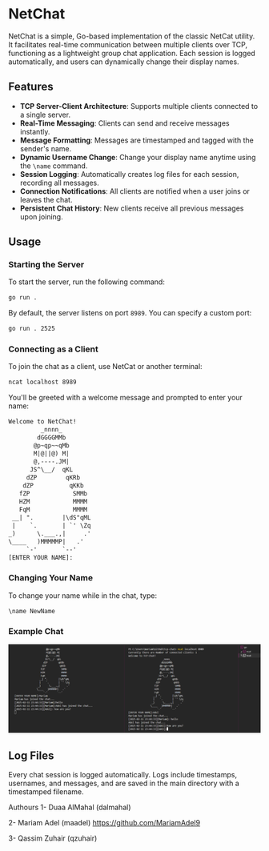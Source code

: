 # NetChat

NetChat is a simple, Go-based implementation of the classic NetCat utility. It facilitates real-time communication between multiple clients over TCP, functioning as a lightweight group chat application. Each session is logged automatically, and users can dynamically change their display names.

## Features

- **TCP Server-Client Architecture**: Supports multiple clients connected to a single server.
- **Real-Time Messaging**: Clients can send and receive messages instantly.
- **Message Formatting**: Messages are timestamped and tagged with the sender's name.
- **Dynamic Username Change**: Change your display name anytime using the `\name` command.
- **Session Logging**: Automatically creates log files for each session, recording all messages.
- **Connection Notifications**: All clients are notified when a user joins or leaves the chat.
- **Persistent Chat History**: New clients receive all previous messages upon joining.

## Usage

### Starting the Server

To start the server, run the following command:

```bash
go run .
```

By default, the server listens on port `8989`. You can specify a custom port:

```bash
go run . 2525
```

### Connecting as a Client

To join the chat as a client, use NetCat or another terminal:

```bash
ncat localhost 8989
```

You'll be greeted with a welcome message and prompted to enter your name:

```
Welcome to NetChat!
         _nnnn_
        dGGGGMMb
       @p~qp~~qMb
       M|@||@) M|
       @,----.JM|
      JS^\__/  qKL
     dZP        qKRb
    dZP          qKKb
   fZP            SMMb
   HZM            MMMM
   FqM            MMMM
 __| ".        |\dS"qML
 |    `.       | `' \Zq
_)      \.___.,|     .'
\____   )MMMMMP|   .'
     `-'       `--'
[ENTER YOUR NAME]:
```

### Changing Your Name

To change your name while in the chat, type:

```
\name NewName
```

### Example Chat
![Example chat](image.png)

## Log Files

Every chat session is logged automatically. Logs include timestamps, usernames, and messages, and are saved in the main directory with a timestamped filename.

Authours
1- Duaa AlMahal (dalmahal)

2- Mariam Adel (maadel) https://github.com/MariamAdel9

3- Qassim Zuhair (qzuhair)

